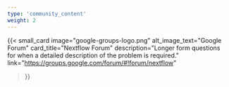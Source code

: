 ```yaml
---
type: 'community_content'
weight: 2
---
```


{{< small_card
  image="google-groups-logo.png" 
  alt_image_text="Google Forum"
  card_title="Nextflow Forum" 
  description="Longer form questions for when a detailed description of the problem is required."
  link="https://groups.google.com/forum/#!forum/nextflow"
>}}